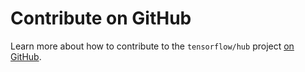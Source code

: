 <!--* freshness: { owner: 'kempy' } *-->

# Contribute on GitHub

Learn more about how to contribute to the `tensorflow/hub` project
[on GitHub](https://github.com/tensorflow/hub/blob/master/CONTRIBUTING.md).
